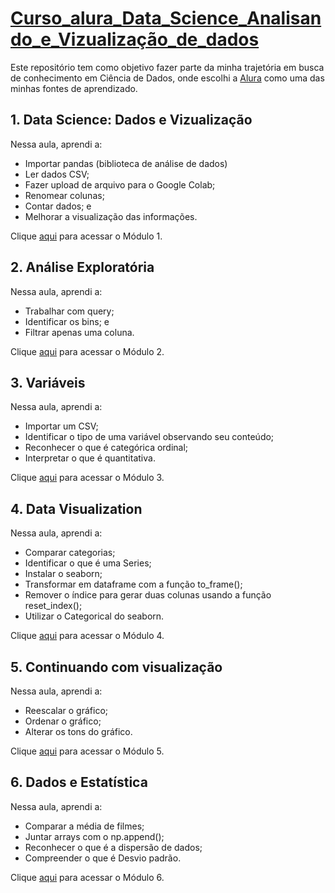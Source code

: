 # [Curso_alura_Data_Science_Analisando_e_Vizualização_de_dados](https://cursos.alura.com.br/course/data-science-primeiros-passos)

Este repositório tem como objetivo fazer parte da minha trajetória em busca de conhecimento em Ciência de Dados, onde escolhi a [Alura](https://www.alura.com.br/) como uma das minhas fontes de aprendizado.

## 1. Data Science: Dados e Vizualização
Nessa aula, aprendi a:
- Importar pandas (biblioteca de análise de dados)
- Ler dados CSV;
- Fazer upload de arquivo para o Google Colab;
- Renomear colunas;
- Contar dados; e
- Melhorar a visualização das informações.

Clique [aqui](./Modulos/01_Data_Science_dados_e_visualizações.ipynb) para acessar o Módulo 1.

## 2. Análise Exploratória
Nessa aula, aprendi a:
- Trabalhar com query;
- Identificar os bins; e
- Filtrar apenas uma coluna.

Clique [aqui](./Modulos/02_Analise_exploratoria.ipynb) para acessar o Módulo 2.

## 3. Variáveis
Nessa aula, aprendi a:
- Importar um CSV;
- Identificar o tipo de uma variável observando seu conteúdo;
- Reconhecer o que é categórica ordinal;
- Interpretar o que é quantitativa.

Clique [aqui](./Modulos/03_Variaveis.ipynb) para acessar o Módulo 3.

## 4. Data Visualization
Nessa aula, aprendi a:
- Comparar categorias;
- Identificar o que é uma Series;
- Instalar o seaborn;
- Transformar em dataframe com a função to_frame();
- Remover o índice para gerar duas colunas usando a função reset_index();
- Utilizar o Categorical do seaborn.

Clique [aqui](./Modulos/04_Data_Visualization.ipynb) para acessar o Módulo 4.

## 5. Continuando com visualização
Nessa aula, aprendi a:
- Reescalar o gráfico;
- Ordenar o gráfico;
- Alterar os tons do gráfico.

Clique [aqui](./Modulos/05_Continuando_com_vizualização.ipynb) para acessar o Módulo 5.

## 6. Dados e Estatística
Nessa aula, aprendi a:
- Comparar a média de filmes;
- Juntar arrays com o np.append();
- Reconhecer o que é a dispersão de dados;
- Compreender o que é Desvio padrão.

Clique [aqui](./Modulos/06_Dados_e_estatisticas.ipynb) para acessar o Módulo 6.